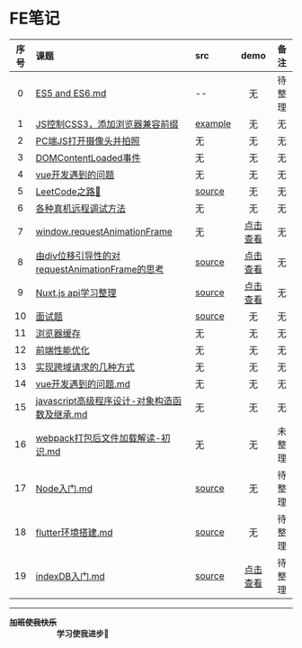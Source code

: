 # FE笔记

| 序号 | 课题 | src | demo | 备注 |
| :-: | :- | :- | :-: | :-: |
| 0 | [ ES5 and ES6.md ](./notes/0-ES5-and-ES6.md) | -- | 无 | 待整理 |
| 1 | [JS控制CSS3，添加浏览器兼容前缀](./notes/JS控制CSS3，添加浏览器兼容前缀.md)| [example](./notes/js-add-css3-prefixer.js) | 无 | 无 |
| 2 | [PC端JS打开摄像头并拍照](./notes/PC端JS打开摄像头并拍照.md)| 无 | 无 | 无 |
| 3 | [DOMContentLoaded事件](./notes/DOMContentLoaded%E4%BA%8B%E4%BB%B6.md) | 无 | 无 | 无 |
| 4 | [vue开发遇到的问题](./notes/vue开发遇到的问题.md) | 无 | 无 | 无 |
| 5 | [LeetCode之路🙂](./notes/LeetCode之路🙂.md) | [source](../master/examples/leetcode/) | 无 | 无 |
| 6 | [ 各种真机远程调试方法](./notes/各种真机远程调试方法.textfile) | 无 | 无 | 无 |
| 7 | [ window.requestAnimationFrame](./notes/7-window.requestAnimationFrame.md) | 无 | [点击查看](https://sansanshow.github.io/fe-notes/examples/html/requestAnimationFrame.html) | 无 |
| 8 | [ 由div位移引导性的对requestAnimationFrame的思考](./notes/8-由div左位移300px动画实现引导性的对requestAnimationFrame的思考.md) | [source](../master/examples/html/8-div-move.html) | [点击查看](https://sansanshow.github.io/fe-notes/examples/html/8-div-move.html) | 无 |
| 9 | [ Nuxt.js api学习整理](./notes/9-nuxt.js学习整理.md) | [source](../master/examples/nuxt-demo) | [点击查看](https://sansanshow.github.io/fe-notes/examples/html/8-div-move.html) | 无 |
| 10 | [ 面试题 ](./notes/10-面试题.md) | [source](./notes/10-answers.md) | 无 | 无 |
| 11 | [ 浏览器缓存 ](./notes/12-前端性能优化.md#L103) | 无 | 无 | 无 |
| 12 | [ 前端性能优化 ](./notes/12-前端性能优化.md) | 无 | 无 | 无 |
| 13 | [ 实现跨域请求的几种方式 ](./notes/13-实现跨域请求的几种方式.md) | 无 | 无 | 无 |
| 14 | [ vue开发遇到的问题.md ](./notes/14-vue开发遇到的问题.md) | 无 | 无 | 无 |
| 15 | [ javascript高级程序设计-对象构造函数及继承.md ](./notes/15-javascript高级程序notes.md) | 无 | 无 | 无 |
| 16 | [ webpack打包后文件加载解读-初识.md ](./notes/16-webpack打包后文件加载解读-初识.md) | 无 | 无 | 未整理 |
| 17 | [ Node入门.md ](./notes/17-Node入门.md) | [source](../master/examples/nodejs/index.js) | 无 | 待整理 |
| 18 | [ flutter环境搭建.md ](./notes/18-flutter环境搭建.md) | [source](../master/examples/flutter_demo) | 无 | 待整理 |
| 19 | [ indexDB入门.md ](./notes/19-indexDB入门.md) | [source](../master/examples/html/indexDB.html.) | [点击查看](https://sansanshow.github.io/fe-notes/examples/html/indexDB.html) | 待整理 |






  
     
        
           
            




---
**~~加班使我快乐~~ &emsp;&emsp;&emsp;&emsp;&emsp;&emsp;&emsp;&emsp;&emsp;** <br/>
**&emsp;&emsp;&emsp;&emsp;&emsp;&emsp;学习使我进步🙂&emsp;&emsp;&emsp;&emsp;**
